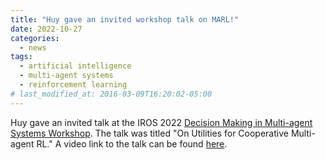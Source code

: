 ```yaml
---
title: "Huy gave an invited workshop talk on MARL!"
date: 2022-10-27
categories:
  - news
tags:
  - artificial intelligence
  - multi-agent systems
  - reinforcement learning
# last_modified_at: 2016-03-09T16:20:02-05:00
---
```


Huy gave an invited talk at the IROS 2022 [Decision Making in Multi-agent Systems Workshop](https://dcslgatech.github.io/iros22-multi-agent-workshop/#section-home). The talk was titled "On Utilities for Cooperative Multi-agent RL." A video link to the talk can be found [here](https://dcslgatech.github.io/iros22-multi-agent-workshop/#section-videos).